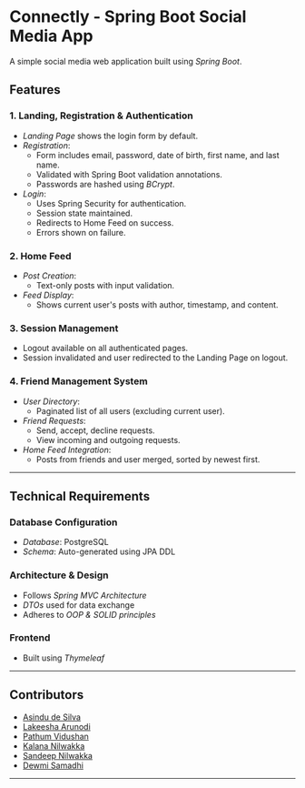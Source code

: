 # Connectly - Spring Boot Social Media App

A simple social media web application built using *Spring Boot*.

## Features

### 1. Landing, Registration & Authentication
- *Landing Page* shows the login form by default.
- *Registration*:
    - Form includes email, password, date of birth, first name, and last name.
    - Validated with Spring Boot validation annotations.
    - Passwords are hashed using *BCrypt*.
- *Login*:
    - Uses Spring Security for authentication.
    - Session state maintained.
    - Redirects to Home Feed on success.
    - Errors shown on failure.

### 2. Home Feed
- *Post Creation*:
    - Text-only posts with input validation.
- *Feed Display*:
    - Shows current user's posts with author, timestamp, and content.

### 3. Session Management
- Logout available on all authenticated pages.
- Session invalidated and user redirected to the Landing Page on logout.

### 4. Friend Management System
- *User Directory*:
    - Paginated list of all users (excluding current user).
- *Friend Requests*:
    - Send, accept, decline requests.
    - View incoming and outgoing requests.
- *Home Feed Integration*:
    - Posts from friends and user merged, sorted by newest first.

---

## Technical Requirements

### Database Configuration
- *Database*: PostgreSQL
- *Schema*: Auto-generated using JPA DDL

### Architecture & Design
- Follows *Spring MVC Architecture*
- *DTOs* used for data exchange
- Adheres to *OOP & SOLID principles*

### Frontend
- Built using *Thymeleaf*


---

## Contributors

- [Asindu de Silva](https://github.com/AsinduDeSilva)
- [Lakeesha Arunodi](https://github.com/ArunodiAAL)
- [Pathum Vidushan](https://github.com/pathumvidushan)
- [Kalana Nilwakka](https://github.com/KalanaNilwakka)
- [Sandeep Nilwakka](https://github.com/SandeepDiluksha)
- [Dewmi Samadhi](https://github.com/DewmiS)

---

